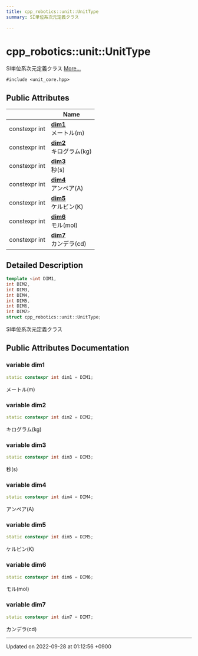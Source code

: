 ```yaml
---
title: cpp_robotics::unit::UnitType
summary: SI単位系次元定義クラス 

---
```


# cpp_robotics::unit::UnitType



SI単位系次元定義クラス  [More...](#detailed-description)


`#include <unit_core.hpp>`

## Public Attributes

|                | Name           |
| -------------- | -------------- |
| constexpr int | **[dim1](/cpp_robotics/doxybook/Classes/structcpp__robotics_1_1unit_1_1UnitType/#variable-dim1)** <br>メートル(m)  |
| constexpr int | **[dim2](/cpp_robotics/doxybook/Classes/structcpp__robotics_1_1unit_1_1UnitType/#variable-dim2)** <br>キログラム(kg)  |
| constexpr int | **[dim3](/cpp_robotics/doxybook/Classes/structcpp__robotics_1_1unit_1_1UnitType/#variable-dim3)** <br>秒(s)  |
| constexpr int | **[dim4](/cpp_robotics/doxybook/Classes/structcpp__robotics_1_1unit_1_1UnitType/#variable-dim4)** <br>アンペア(A)  |
| constexpr int | **[dim5](/cpp_robotics/doxybook/Classes/structcpp__robotics_1_1unit_1_1UnitType/#variable-dim5)** <br>ケルビン(K)  |
| constexpr int | **[dim6](/cpp_robotics/doxybook/Classes/structcpp__robotics_1_1unit_1_1UnitType/#variable-dim6)** <br>モル(mol)  |
| constexpr int | **[dim7](/cpp_robotics/doxybook/Classes/structcpp__robotics_1_1unit_1_1UnitType/#variable-dim7)** <br>カンデラ(cd)  |

## Detailed Description

```cpp
template <int DIM1,
int DIM2,
int DIM3,
int DIM4,
int DIM5,
int DIM6,
int DIM7>
struct cpp_robotics::unit::UnitType;
```

SI単位系次元定義クラス 
## Public Attributes Documentation

### variable dim1

```cpp
static constexpr int dim1 = DIM1;
```

メートル(m) 

### variable dim2

```cpp
static constexpr int dim2 = DIM2;
```

キログラム(kg) 

### variable dim3

```cpp
static constexpr int dim3 = DIM3;
```

秒(s) 

### variable dim4

```cpp
static constexpr int dim4 = DIM4;
```

アンペア(A) 

### variable dim5

```cpp
static constexpr int dim5 = DIM5;
```

ケルビン(K) 

### variable dim6

```cpp
static constexpr int dim6 = DIM6;
```

モル(mol) 

### variable dim7

```cpp
static constexpr int dim7 = DIM7;
```

カンデラ(cd) 

-------------------------------

Updated on 2022-09-28 at 01:12:56 +0900